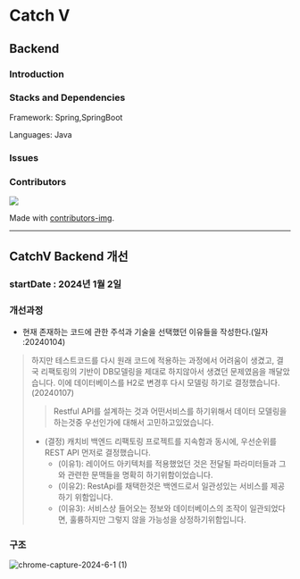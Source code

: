 # Catch V 

## Backend

### Introduction

### Stacks and Dependencies
Framework: Spring,SpringBoot
 
Languages: Java

### Issues

### Contributors

<!-- Copy-paste in your Readme.md file -->

<a href = "https://github.com/Tanu-N-Prabhu/Python/graphs/contributors">
  <img src = "https://contrib.rocks/image?repo=gangfunction/catchvbackend"/>
</a>

Made with [contributors-img](https://contrib.rocks).

---
## CatchV Backend 개선 
### startDate : 2024년 1월 2일
### 개선과정
- 현재 존재하는 코드에 관한 주석과 기술을 선택했던 이유들을 작성한다.(일자 :20240104)
>   하지만 테스트코드를 다시 원래 코드에 적용하는 과정에서 어려움이 생겼고, 결국 리팩토링의 기반이 DB모델링을 제대로 하지않아서 생겼던 문제였음을 깨달았습니다. 이에 데이터베이스를 H2로 변경후 다시 모델링 하기로 결정했습니다. (20240107)
>> Restful API를 설계하는 것과 어떤서비스를 하기위해서 데이터 모델링을 하는것중 우선인가에 대해서 고민하고있었습니다.
> - (결정) 캐치비 백엔드 리팩토링 프로젝트를 지속함과 동시에,  우선순위를 REST API 먼저로 결정했습니다.
>   - (이유1): 레이어드 아키텍처를 적용했었던 것은 전달될 파라미터들과 그와 관련한 문맥들을 명확히 하기위함이었습니다.
>   - (이유2): RestApi를 채택한것은 백엔드로서 일관성있는 서비스를 제공하기 위함입니다.
>   - (이유3): 서비스상 들어오는 정보와 데이터베이스의 조작이 일관되었다면, 훌륭하지만 그렇지 않을 가능성을 상정하기위함입니다.


### 구조 
![chrome-capture-2024-6-1 (1)](https://github.com/gangfunction/catchvbackend/assets/62240333/d6918e05-9754-404a-8982-d7b8a63b8ada)
